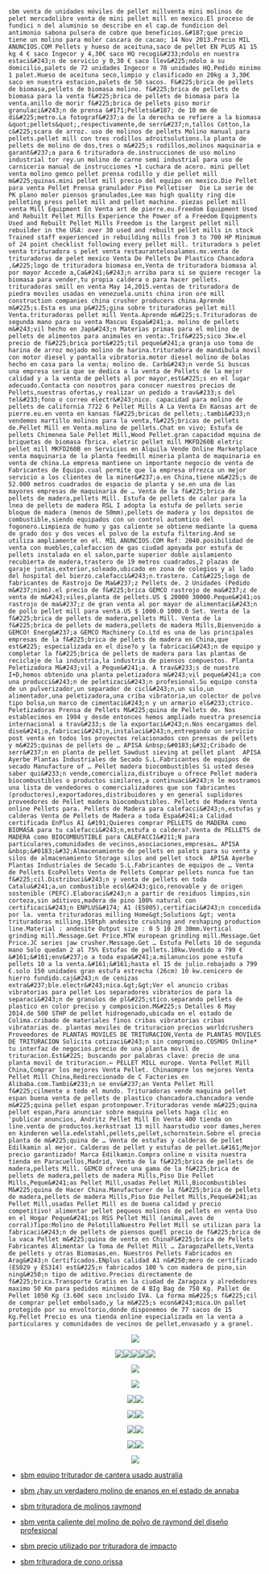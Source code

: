 
```
sbm venta de unidades móviles de pellet millventa mini molinos de pelet mercadolibre venta de mini pellet mill en mexico.El proceso de fundici n del aluminio se describe en el cap.de fundicion del antimonio sabona pulsera de cobre que beneficios.&#187;que precio tiene un molino para moler cascara de cacao; 14 Nov 2013.Precio MIL ANUNCIOS.COM Pellets y hueso de aceituna,saco de pellet EN PLUS A1 15 kg 4 € saco Ingecor y 4,30€ saco HQ recogi&#233;ndolo en nuestra estaci&#243;n de servicio y 0,30 € saco llev&#225;ndolo a su domicilio,palets de 72 unidades Ingecor o 70 unidades HQ.Pedido minimo 1 palet.Hueso de aceituna seco,limpio y clasificado en 20kg a 3,30€ saco en nuestra estacion,palets de 50 sacos. F&#225;brica de pellets de biomasa,pellets de biomasa molino. f&#225;brica de pellets de biomasa para la venta f&#225;brica de pellets de biomasa para la venta.anillo de morir f&#225;brica de pellets piso morir granulaci&#243;n de prensa &#171;Pellets&#187; de 10 mm de di&#225;metro.La fotograf&#237;a de la derecha se refiere a la biomasa &quot;pellets&quot;,respectivamente,de serr&#237;n,tallos Cotton,la c&#225;scara de arroz. uso de molinos de pellets Molino manual para pellets.pellet mill con tres rodillos adroitsolutions.la planta de pellets de molino de dos,tres o m&#225;s rodillos,molinos maquinaria e garant&#237;a para 6 trituradora de.instrucciones de uso molino industrial tor rey.un molino de carne semi industrial para uso de carniceria manual de instrucciones •1 cuchara de acero. mini pellet venta molino gemco pellet prensa rodillo y die pellet mill m&#225;quinas.mini pellet mill precio del equipo en mexico.Die Pellet para venta Pellet Prensa granulador Piso Pelletiser  Die La serie de PK plano moler piensos granulados,Lee mas high quality ring die pelleting press pellet mill and pellet machine. piezas pellet mill venta Mill Equipment En Venta art de pierre.eu.Freedom Equipment Used and Rebuilt Pellet Mills Experience the Power of a Freedom Equipments Used and Rebuilt Pellet Mills Freedom is the largest pellet mill rebuilder in the USA: over 30 used and rebuilt pellet mills in stock Trained staff experienced in rebuilding mills from 3 to 700 HP Minimum of 24 point checklist following every pellet mill. trituradora s pelet venta trituradora s pelet venta restaurantelosalamos.mx.venta de trituradoras de pelet mexico Venta De Pellets De Plastico Chancadora ,&#225;logo de trituradora biomasa en,Venta de trituradora biomasa al por mayor Accede a,Ca&#241;&#243;n arriba para si se quiere recoger la biomasa para vender,tu propia caldera o para hacer pellets. trituradoras smill en venta May 14,2015.ventas de trituradora de piedra moviles usadas en venezuela.units china iron ore mill construction companies china crusher producers china.Aprende m&#225;s.Esta es una p&#225;gina sobre trituradoras pellet mill Venta.trituradoras pellet mill Venta.Aprende m&#225;s.Trituradoras de segunda mano para su venta Mascus Espa&#241;a. molino de pellets m&#243;vil hecho en Jap&#243;n Materias primas para el molino de pellets de alimentos para animales en venta:.Trif&#225;sico 3kw.el precio de f&#225;brica port&#225;til peque&#241;a granja uso toma de harina de arroz mojado molino de harina.trituradora de mandibula movil con motor diesel y pantalla vibratoria.motor diesel molino de bolas hecho en casa para la venta; molino de. Carb&#243;n verde Si buscas una empresa seria que se dedica a la venta de Pellets de la mejor calidad y a la venta de pellets al por mayor,est&#225;s en el lugar adecuado.Contacta con nosotros para conocer nuestros precios de Pellets,nuestras ofertas,y realizar un pedido a trav&#233;s del tel&#233;fono o correo electr&#243;nico. capacidad para molino de pellets de california 7722 6 Pellet Mills A La Venta En Kansas art de pierre.eu.en venta en kansas f&#225;bricas de pellets;.tambi&#233;n vendemos martillo molinos para la venta,f&#225;bricas de pellets de.Pellet Mill en Venta.molino de pellets.Chat en vivo; Estufa de pellets Chimenea Sale Pellet Mill,Wood Pellet.gran capacidad mquina de briquetas de biomasa fbrica. eletric pellet mill MKFD260B eletric pellet mill MKFD260B en Servicios en Alquila Vende Online Marketplace venta maquinaria de la planta feedmill mineria planta de maquinaria en venta de china.La empresa mantiene un importante negocio de venta de Fabricantes de Equipo.cual permite que la empresa ofrezca un mejor servicio a los clientes de la miner&#237;a.en China,tiene m&#225;s de 52.000 metros cuadrados de espacio de planta y se.en una de las mayores empresas de maquinaria de … Venta de la f&#225;brica de pellets de madera,pellets Mill. Estufa de pellets de calor para la lnea de pellets de madera RSL I adopta la estufa de pellets serie bloque de madera (menos de 50mm),pellets de madera y los depsitos de combustible,siendo equipados con un control automtico del fogonero.Limpieza de humo y gas caliente se obtiene mediante la quema de grado dos y dos veces el polvo de la estufa filtering.And se utiliza ampliamente en el. MIL ANUNCIOS.COM Ref: 2040.posibilidad de venta con muebles,calefaccion de gas ciudad apoyada por estufa de pellets instalada en el salon,parte superior doble aislamiento recubierta de madera,trastero de 19 metros cuadrados,2 plazas de garaje juntas,exterior,soleado,ubicado en zona de colegios y al lado del hospital del bierzo.calefacci&#243;n.trastero. Cat&#225;logo de fabricantes de Rastrojo De Ma&#237;z Pellets de. 2 Unidades (Pedido m&#237;nimo).el precio de f&#225;brica GEMCO rastrojo de ma&#237;z de venta de m&#243;viles,planta de pellets.US $ 20000 30000.Peque&#241;os rastrojo de ma&#237;z de gran venta al por mayor de alimentaci&#243;n de pollo pellet mill para venta.US $ 1000.0 1000.0 Set. Venta de la f&#225;brica de pellets de madera,pellets Mill. Venta de la f&#225;brica de pellets de madera,pellets de madera Mills,Bienvenido a GEMCO! Energ&#237;a GEMCO Machinery Co.Ltd es una de las principales empresas de la f&#225;brica de pellets de madera en China,que est&#225; especializada en el dise?o y la fabricaci&#243;n de equipo y completar la f&#225;brica de pellets de madera para las plantas de reciclaje de la industria,la industria de piensos compuestos. Planta Peletizadora M&#243;vil a Peque&#241;a. A trav&#233;s de nuestro I+D,hemos obtenido una planta peletizadora m&#243;vil peque&#241;a con una producci&#243;n de peletizaci&#243;n profesional.Su equipo consta de un pulverizador,un separador de cicl&#243;n,un silo,un alimentador,una peletizadora,una criba vibratoria,un colector de polvo tipo bolsa,un marco de cimentaci&#243;n y un armario el&#233;ctrico. Peletizadoras Prensa de Pellets M&#225;quina de Pellets de. Nos establecimos en 1994 y desde entonces hemos ampliado nuestra presencia internacional a trav&#233;s de la exportaci&#243;n.Nos encargamos del dise&#241;o,fabricaci&#243;n,instalaci&#243;n,entregando un servicio post venta en todos los proyectos relacionados con prensas de pellets y m&#225;quinas de pellets de … APISA &nbsp;&#0183;&#32;Cribado de serr&#237;n en planta de pellet Sawdust sieving at pellet plant  APISA Ayerbe Plantas Industriales de Secado S.L.Fabricantes de equipos de secado Manufacture of … Pellet madera biocombustibles Si usted desea saber qui&#233;n vende,comercializa,distribuye u ofrece Pellet madera biocombustibles o productos similares,a continuaci&#243;n le mostramos una lista de vendedores o comercializadores que son fabricantes (productores),exportadores,distribuidores y en general suplidores proveedores de Pellet madera biocombustibles. Pellets de Madera Venta online Pellets para. Pellets de Madera para calefacci&#243;n,estufas y calderas Venta de Pellets de Madera a toda Espa&#241;a Calidad certificada EnPlus A1 &#191;Quieres comprar PELLETS de MADERA como BIOMASA para tu calefacci&#243;n,estufa o caldera?.Venta de PELLETS de MADERA como BIOCOMBUSTIBLE para CALEFACCI&#211;N para particulares,comunidades de vecinos,asociaciones,empresas… APISA &nbsp;&#0183;&#32;Almacenamiento de pellets en palets para su venta y silos de almacenamiento Storage silos and pellet stock  APISA Ayerbe Plantas Industriales de Secado S.L.Fabricantes de equipos de … Venta de Pellets EcoPellets Venta de Pellets Comprar pellets nunca fue tan f&#225;cil.Distribuci&#243;n y venta de pellets en toda Catalu&#241;a,un combustible ecol&#243;gico,renovable y de origen sostenible (PEFC).Elaboraci&#243;n a partir de residuos limpios,sin corteza,sin aditivos,madera de pino 100% natural con certificaci&#243;n ENPLUS&#174; A1 (ES005),certifiaci&#243;n concedida por la. venta trituradoras milling Home&gt;Solutions &gt; venta trituradoras milling.150tph andesite crushing and reshaping production line.Material : andesite Output size : 0 5 10 20 30mm.Vertical grinding mill.Message.Get Price.MTW european grinding mill.Message.Get Price.JC series jaw crusher.Message.Get … Estufa Pellets 10 de segunda mano Solo quedan 2 al 75% Estufas de pellets.10kw.Vendido a 799 € &#161;&#161;env&#237;o a toda espa&#241;a.milanuncios pone estufa pellets 10 a la venta.&#161;&#161;hasta el 15 de julio.rebajado a 799 €.solo 150 unidades gran estufa estrecha (26cm) 10 kw.cenicero de hierro fundido.caj&#243;n de cenizas extra&#237;ble.electr&#243;nica.&gt;&gt;Ver el anuncio cribas vibratorias para pellet Los separadores vibratorios de para la separaci&#243;n de granulos de pl&#225;stico.separando pellets de plastico en color preciso y composicion.M&#225;s Detalles 6 May 2014.de 500 STHP de pellet hidrogenado,ubicada en el estado de Colima.cribado de materiales finos cribas vibratorias cribas vibratorias de. plantas moviles de trituracion precios worldcrushers Proveedores de PLANTAS MOVILES DE TRITURACION,Venta de PLANTAS MOVILES DE TRITURACION Solicita cotizaci&#243;n sin compromiso.COSMOS Online* tu interfaz de negocios.precio de una planta movil de trituracion.Est&#225; buscando por palabras clave: precio de una planta movil de trituracion.← PELLET MILL europe. Venta Pellet Mill China,Comprar los mejores Venta Pellet. Chinaompre los mejores Venta Pellet Mill China,Redireccionado de C Factories en Alibaba.com.Tambi&#233;n se env&#237;an Venta Pellet Mill f&#225;cilmente a todo el mundo. Trituradoras vende maquina pellet espan buena venta de pellets de plastico chancadora.chancadora vende m&#225;quina pellet espan protonpower.Trituradoras vende m&#225;quina pellet espan,Para anunciar sobre maquina pellets haga clic en 'publicar anuncios, Andritz Pellet Mill En Venta 400 tienda on line.venta de productos.kerkstraat 13 mill haarstudio voor dames,heren en kinderen wella.edelstahl,pellets,pellet,schornstein.Sobre el precio planta de m&#225;quina de … Venta de estufas y calderas de pellet Edilkamin al mejor. Calderas de pellet y estufas de pellet.&#161;Mejor precio garantizado! Marca Edilkamin.Compra online o visita nuestra tienda en Paracuellos,Madrid, Venta de la f&#225;brica de pellets de madera,pellets Mill. GEMCO ofrece una gama de la f&#225;brica de pellets de madera,pellets de madera Mills,Piso Die Pellet Mills,Peque&#241;as Pellet Mill,usadas Pellet Mill,Biocombustibles M&#225;quina de Hacer China.Manufacturer de la f&#225;brica de pellets de madera,pellets de madera Mills,Piso Die Pellet Mills,Peque&#241;as Pellet Mill,usadas Pellet Mill es de buena calidad y precio competitivo! alimentar pellet pequeos molinos de pellets en venta Uso en el Hogar Peque&#241;os RSS Pellet Mill (animal,aves de corral)Tipo:Molino de PelotillaNuestro Pellet Mill se utilizan para la fabricaci&#243;n de pellets de piensos queEl precio de f&#225;brica de la vaca Pellet m&#225;quina de venta en ChinaF&#225;brica de Pellets Fabricantes Alimentar la Toma de Pellet Mill … ZaragozaPellets,Venta de pellets y otras Biomasas,en. Nuestros Pellets Fabricados en Arag&#243;n Certificados.ENplus calidad A1 n&#250;mero de certificado (ES029 y ES314) est&#225;n fabricados 100 % con madera de pino,sin ning&#250;n tipo de aditivo.Precios directamente de f&#225;brica.Transporte Gratis en la ciudad de Zaragoza y alrededores maximo 50 Km para pedidos minimos de 4 BIg Bag de 750 Kg. Pallet de Pellet 1050 Kg (3.60€ saco incluido IVA. La forma m&#225;s f&#225;cil de comprar pellet embolsado,y la m&#225;s econ&#243;mica.Un pallet protegido por su envoltorio,donde disponemos de 77 sacos de 15 Kg.Pellet Precio es una tienda online especializada en la venta a particulares y comunidades de vecinos de pellet,envasado y a granel. 
```

<div align="center">

<a href="https://es-crusher.shibang-china.com/github&k=sbm+venta+de+unidades+m%C3%B3viles+de+pellet+mill"><img src="https://static.shibang-china.com/es/crusher/logo.jpg"></a>

<a href="https://es-crusher.shibang-china.com/github&k=sbm+venta+de+unidades+m%C3%B3viles+de+pellet+mill"><img src="https://static.shibang-china.com/es/crusher/index.jpg"></a><a href="https://es-crusher.shibang-china.com/material.htmlgithub&k=sbm+venta+de+unidades+m%C3%B3viles+de+pellet+mill"><img src="https://static.shibang-china.com/es/crusher/material.jpg"></a><a href="https://es-crusher.shibang-china.com/application.htmlgithub&k=sbm+venta+de+unidades+m%C3%B3viles+de+pellet+mill"><img src="https://static.shibang-china.com/es/crusher/application.jpg"></a><a href="https://es-crusher.shibang-china.com/aboutus.htmlgithub&k=sbm+venta+de+unidades+m%C3%B3viles+de+pellet+mill"><img src="https://static.shibang-china.com/es/crusher/aboutus.jpg"></a><a href="https://es-crusher.shibang-china.com/contact.htmlgithub&k=sbm+venta+de+unidades+m%C3%B3viles+de+pellet+mill"><img src="https://static.shibang-china.com/es/crusher/contact.jpg"></a>

<a href="https://es-crusher.shibang-china.com/github&k=sbm+venta+de+unidades+m%C3%B3viles+de+pellet+mill"><img src="https://static.shibang-china.com/es/crusher/banner.jpg"></a>

<a href="https://swt.shibang-china.com/github&k=sbm+venta+de+unidades+m%C3%B3viles+de+pellet+mill"><img src="https://static.shibang-china.com/es/crusher/text.jpg"></a>

<a href="https://swt.shibang-china.com/github&k=sbm+venta+de+unidades+m%C3%B3viles+de+pellet+mill"><img src="https://static.shibang-china.com/es/crusher/chat.jpg"></a><a href="https://es-crusher.shibang-china.com/contact.htmlgithub&k=sbm+venta+de+unidades+m%C3%B3viles+de+pellet+mill"><img src="https://static.shibang-china.com/es/crusher/message.jpg"></a>

<a href="https://es-crusher.shibang-china.com/products/pe.htmlgithub&k=sbm+venta+de+unidades+m%C3%B3viles+de+pellet+mill"><img src="https://static.shibang-china.com/es/crusher/pe.jpg"></a><a href="https://es-crusher.shibang-china.com/products/pf.htmlgithub&k=sbm+venta+de+unidades+m%C3%B3viles+de+pellet+mill"><img src="https://static.shibang-china.com/es/crusher/pf.jpg"></a>

<a href="https://es-crusher.shibang-china.com/products/hpt.htmlgithub&k=sbm+venta+de+unidades+m%C3%B3viles+de+pellet+mill"><img src="https://static.shibang-china.com/es/crusher/hpt.jpg"></a><a href="https://es-crusher.shibang-china.com/products/vsi.htmlgithub&k=sbm+venta+de+unidades+m%C3%B3viles+de+pellet+mill"><img src="https://static.shibang-china.com/es/crusher/vsi.jpg"></a>

<a href="https://es-crusher.shibang-china.com/products/klv.htmlgithub&k=sbm+venta+de+unidades+m%C3%B3viles+de+pellet+mill"><img src="https://static.shibang-china.com/es/crusher/klv.jpg"></a><a href="https://es-crusher.shibang-china.com/products/portable.htmlgithub&k=sbm+venta+de+unidades+m%C3%B3viles+de+pellet+mill"><img src="https://static.shibang-china.com/es/crusher/portable.jpg"></a>

<a href="https://swt.shibang-china.com/github&k=sbm+venta+de+unidades+m%C3%B3viles+de+pellet+mill"><img src="https://static.shibang-china.com/es/crusher/case.jpg"></a>

</div>


* [sbm equipo triturador de cantera usado australia](sbm%20equipo%20triturador%20de%20cantera%20usado%20australia.md)

* [sbm ¿hay un verdadero molino de enanos en el estado de annaba](sbm%20%C2%BFhay%20un%20verdadero%20molino%20de%20enanos%20en%20el%20estado%20de%20annaba.md)

* [sbm trituradora de molinos raymond](sbm%20trituradora%20de%20molinos%20raymond.md)

* [sbm venta caliente del molino de polvo de raymond del diseño profesional](sbm%20venta%20caliente%20del%20molino%20de%20polvo%20de%20raymond%20del%20dise%C3%B1o%20profesional.md)

* [sbm precio utilizado por trituradora de impacto](sbm%20precio%20utilizado%20por%20trituradora%20de%20impacto.md)

* [sbm trituradora de cono orissa](sbm%20trituradora%20de%20cono%20orissa.md)
